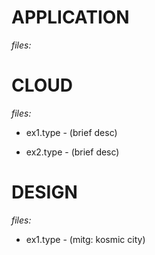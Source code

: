 # APPLICATION

*files:*

# CLOUD

*files:*

- ex1.type - (brief desc)

- ex2.type - (brief desc)

# DESIGN

*files:*

- ex1.type - (mitg: kosmic city)
